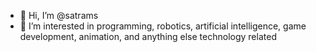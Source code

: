 - 👋 Hi, I’m @satrams
- 👀 I’m interested in programming, robotics, artificial intelligence, game development, animation, and anything else technology related

